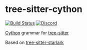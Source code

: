 # tree-sitter-cython

[![Build Status](https://github.com/b0o/tree-sitter-cython/actions/workflows/ci.yml/badge.svg)](https://github.com/b0o/tree-sitter-cython/actions/workflows/ci.yml)
[![Discord](https://img.shields.io/discord/1063097320771698699?logo=discord)](https://discord.gg/w7nTvsVJhm)

[Cython](https://github.com/cython/cython) grammar for [tree-sitter](https://github.com/tree-sitter/tree-sitter)

Based on [tree-sitter-starlark](https://github.com/tree-sitter-grammars/tree-sitter-starlark/)
